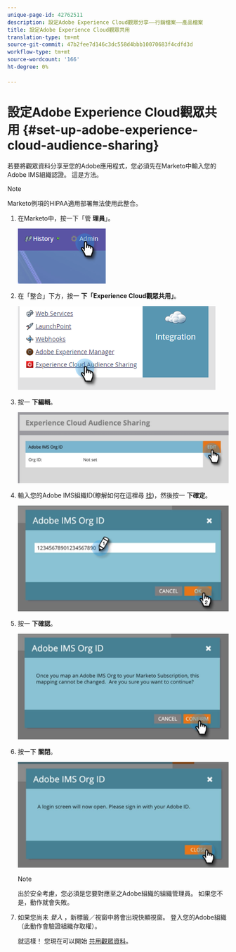 ```yaml
---
unique-page-id: 42762511
description: 設定Adobe Experience Cloud觀眾分享——行銷檔案——產品檔案
title: 設定Adobe Experience Cloud觀眾共用
translation-type: tm+mt
source-git-commit: 47b2fee7d146c3dc558d4bbb10070683f4cdfd3d
workflow-type: tm+mt
source-wordcount: '166'
ht-degree: 0%

---
```



# 設定Adobe Experience Cloud觀眾共用 {#set-up-adobe-experience-cloud-audience-sharing}

若要將觀眾資料分享至您的Adobe應用程式，您必須先在Marketo中輸入您的Adobe IMS組織認證。 這是方法。

>[!NOTE]
>
>Marketo例項的HIPAA適用部署無法使用此整合。

1. 在Marketo中，按一下「管 **理員**」。

   ![](assets/one-2.png)

1. 在「整合」下方，按一 **下「Experience Cloud觀眾共用」**。

   ![](assets/two-2.png)

1. 按一 **下編輯**。

   ![](assets/three-2.png)

1. 輸入您的Adobe IMS組織ID(瞭解如何在這裡尋 [找](http://docs.adobe.com/content/help/en/control-panel/using/faq.html))，然後按一 **下確定**。

   ![](assets/four-2.png)

1. 按一 **下確認**。

   ![](assets/five-1.png)

1. 按一下 **關閉**。

   ![](assets/six-2.png)

   >[!NOTE]
   >
   >出於安全考慮，您必須是您要對應至之Adobe組織的組織管理員。 如果您不是，動作就會失敗。

1. 如果您尚未 *登入* ，新標籤／視窗中將會出現快顯視窗。 登入您的Adobe組織（此動作會驗證組織存取權）。

   就這樣！ 您現在可以開始 [共用觀眾資料](http://docs.marketo.com/x/ogI6Ag)。

